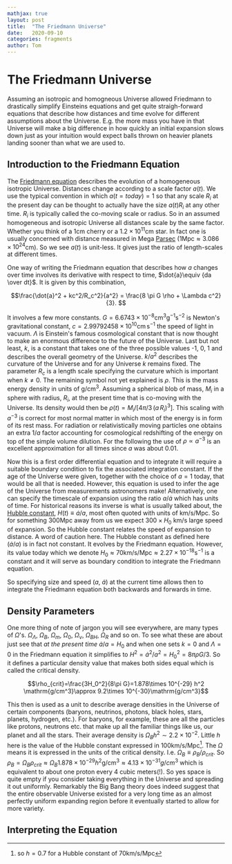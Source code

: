 ```yaml
---
mathjax: true
layout: post
title:  "The Friedmann Universe"
date:   2020-09-10
categories: fragments
author: Tom
---
```


# The Friedmann Universe

Assuming an isotropic and homogneous Universe allowed Friedmann to drastically simplify Einsteins equations and get quite straigh-forward equations that describe how distances and time evolve for different assumptions about the Universe. E.g. the more mass you have in that Universe will make a big difference in how quickly an initial expansion slows down just as your intuition would expect balls thrown on heavier planets landing sooner than what we are used to.
 
## Introduction to the Friedmann Equation
The [Friedmann equation](https://en.wikipedia.org/wiki/Friedmann_equations) describes the evolution of a homogeneous isotropic Universe. Distances change according to a scale factor $a(t)$. We use the typical convention in which $a(t=today)=1$ so that any scale $R_i$ at the present day can be thought to actually have the size $a(t)R_i$ at any other time. $R_i$ is typically called the co-moving scale or radius. So in an assumed homogeneous and isotropic Universe all distances scale by the same factor. Whether you think of a 1cm cherry or a $1.2\times 10^{11}$cm star. In fact one is usually concerned with distance measured in Mega [Parsec](https://en.wikipedia.org/wiki/Parsec) ($1\mathrm{Mpc}\approx 3.086\times 10^{24}$cm). So we see $a(t)$ is unit-less. It gives just the ratio of length-scales at different times. 

One way of writing the Friedmann equation that describes how $a$ changes over time involves its derivative with respect to time, $\dot{a}\equiv {da \over dt}$. It is given by this combination,

$$\frac{\dot{a}^2 + kc^2/R_c^2}{a^2} = \frac{8 \pi G \rho + \Lambda c^2}{3}. $$

It involves a few more constants. $G=6.6743 \times 10^{-8} \mathrm{cm^3 g^{-1} s^{-2}}$ is Newton's gravitational constant, $c=2.99792458 \times 10^{10} {\mathrm{ cm\, s}}^{-1}$ the speed of light in vacuum. $\Lambda$ is Einstein's famous cosmological constant that is now thought to make an enormous difference to the future of the Universe. Last but not least, $k$, is a constant that takes one of the three possible values -1, 0, 1 and describes the overall geometry of the Universe. $k/a^2$ describes the curvature of the Universe and for any Universe $k$ remains fixed. The parameter $R_c$ is a length scale specifying the curvature which is important when $k\neq 0$. The remaining symbol not yet explained is $\rho$. This is the mass energy density in units of $\mathrm{g/cm^3}$. Assuming a spherical blob of mass, $M_i$ in a sphere with radius, $R_i$, at the present time that is co-moving with the Universe. Its density would then be $\rho(t)=M_i/[4\pi/3\, (a\,R_i)^3 ]$. This scaling with $a^{-3}$ is correct for most normal matter in which most of the energy is in form of its rest mass. For radiation or relativistically moving particles one obtains an extra $1/a$ factor accounting for cosmological redshifting of the energy on top of the simple volume dilution. For the following the use of $\rho\propto a^{-3}$ is an excellent approximation for all times since $a$ was about $0.01$. 

Now this is a first order differential equation and to integrate it will require a suitable boundary condition to fix the associated integration constant. If the age of the Universe were given, together with the choice of $a=1$ today, that would be all that is needed. However, this equation is used to infer the age of the Universe from measurements astronomers make! Alternatively, one can specify the timescale of expansion using the ratio $a/\dot{a}$ which has units of time. For historical reasons its inverse is what is usually talked about, the [Hubble constant](https://en.wikipedia.org/wiki/Hubble%27s_law), $H(t)\equiv \dot{a}/a$, most often quoted with units of $\mathrm{km/s/Mpc}$. So for something $300 \mathrm{Mpc}$ away from us we expect $300 \times H_0$ $\mathrm{km/s}$ large speed of expansion. So the Hubble constant relates the speed of expansion to distance. A word of caution here. The Hubble constant as defined here ($\dot{a}/{a}$) is in fact not constant. It evolves by the Friedmann equation. However, its value today which we denote $H_0\approx 70 \mathrm{km/s/Mpc}\approx 2.27\times 10^{-18}\mathrm{s^{-1}}$ is a constant and it will serve as boundary condition to integrate the Friedmann equation. 

So specifying size and speed ($a$, $\dot{a}$) at the current time allows then to integrate the Friedmann equation both backwards and forwards in time. 

## Density Parameters
One more thing of note of jargon you will see everywhere, are many types of $\Omega$'s. $\Omega_\Lambda$, $\Omega_B$, $\Omega_m$, $\Omega_0$, $\Omega_{\nu}$, $\Omega_{BH}$, $\Omega_R$ and so on. To see what these are about just see that *at the present time* $\dot{a}/a=H_0$ and when one sets $k=0$ and $\Lambda=0$ in the Friedmann equation it simplifies to $H^2=\dot{a}^2/a^2 = H_0^2=8\pi \rho G/3$. So it defines a particular density value that makes both sides equal which is called the critical density. 

$$\rho_{crit}=\frac{3H_0^2}{8\pi G}=1.878\times 10^{-29} h^2 \mathrm{g/cm^3}\approx 9.2\times 10^{-30}\mathrm{g/cm^3}$$

This then is used as a unit to describe average densities in the Universe of certain components (baryons, neutrinos, photons, black holes, stars, planets, hydrogen, etc.). For baryons, for example, these are all the particles like protons, neutrons etc. that make up all the familiar things like us, our planet and all the stars. Their average density is $\Omega_B h^2\sim 2.2\times 10^{-2}$. Little $h$ here is the value of the Hubble constant expressed in $100\mathrm{km/s/Mpc}$[^1]. The $\Omega$ means it is expressed in the units of the critical density. I.e. $\Omega_B\equiv \rho_B/\rho_{crit}$. So $\rho_B=\Omega_B \rho_{crit} \approx \Omega_B 1.878\times 10^{-29} h^2 \mathrm{g/cm^3}\approx 4.13\times 10^{-31}{g/cm^3}$ which is equivalent to about one proton every 4 cubic meters(!). So yes space is quite empty if you consider taking everything in the Universe and spreading it out uniformly. Remarkably the Big Bang theory does indeed suggest that the entire observable Universe existed for a very long time as an almost perfectly uniform expanding region before it eventually started to allow for more variety. 

## Interpreting the Equation


[^1]: so $h=0.7$ for a Hubble constant of $70\mathrm{km/s/Mpc}$